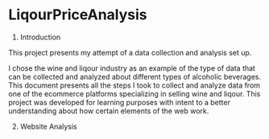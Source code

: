 # LiqourPriceAnalysis

1. Introduction

This project presents my attempt of a data collection and analysis set up. 

I chose the wine and liqour industry as an example of the type of data that can be collected and analyzed about different types of alcoholic beverages.  This document presents all the steps I took to collect and analyze data from one of the ecommerce platforms specializing in selling wine and liqour. This project was developed for learning purposes with intent to a better understanding about how certain elements of the web work.  

2. Website Analysis 

